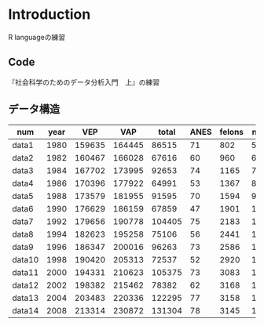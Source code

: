 #  Introduction

R languageの練習

## Code
『社会科学のためのデータ分析入門　上』の練習

## データ構造

|num|year|VEP|VAP|total|ANES|felons|noncit|overseas|osvoters|
|---|----|---|---|-----|----|------|------|--------|--------|
|data1| 1980 |159635| 164445|86515|71|802|5756|1803|NA|
|data2|1982|160467|166028|67616|60|960|6641|1982|NA|
|data3|1984|167702|173995|92653|74|1165|7482|2361|NA|
|data4|1986|170396|177922|64991|53|1367|8362|2216|NA
|data5 |1988|173579|181955|91595|70|1594|9280|2257|NA
|data6 |1990|176629|186159|67859|47|1901|10239|2659|NA
|data7 |1992|179656|190778|104405|75|2183|11447|2418|NA
|data8 |1994|182623|195258|75106|56|2441|12497|2229|NA
|data9 |1996|186347|200016|96263|73|2586|13601|2499|NA
|data10|1998|190420|205313 |72537|52|2920|14988|2937|NA
|data11|2000|194331|210623|105375|73|3083|16218|2937|NA
|data12|2002|198382|215462|78382|62|3168|17237|3308|NA
|data13|2004|203483|220336|122295|77|3158|18068|3862|NA
|data14|2008|213314|230872|131304|78|3145|19392|4972|263

